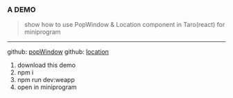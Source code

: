 ### A DEMO

> show how to use PopWindow & Location component in Taro(react) for miniprogram
-----

github: [popWindow](https://github.com/kyyiu/popWindow)
github: [location](https://github.com/kyyiu/location)

1. download this demo
2. npm i
3. npm run dev:weapp
4. open in miniprogram